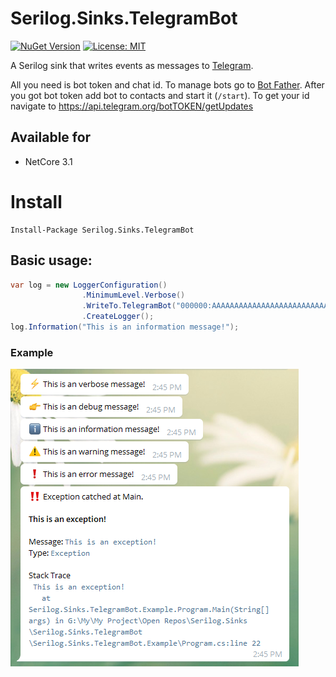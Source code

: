 # Serilog.Sinks.TelegramBot

[![NuGet Version](https://img.shields.io/nuget/v/Serilog.Sinks.TelegramBot.svg?style=flat)](https://www.nuget.org/packages/Serilog.Sinks.TelegramBot/)
[![License: MIT](https://img.shields.io/badge/License-MIT-blue.svg)](https://raw.githubusercontent.com/Cyrus-Sushiant/Serilog.Sinks.TelegramBot/master/LICENSE)

A Serilog sink that writes events as messages to [Telegram](https://telegram.org/).

All you need is bot token and chat id. To manage bots go to [Bot Father](https://telegram.me/botfather). After you got bot token add bot to contacts and start it (`/start`). To get your id navigate to https://api.telegram.org/botTOKEN/getUpdates

## Available for
* NetCore 3.1

# Install
```
Install-Package Serilog.Sinks.TelegramBot
```

## Basic usage:
```csharp
var log = new LoggerConfiguration()
                .MinimumLevel.Verbose()
                .WriteTo.TelegramBot("000000:AAAAAAAAAAAAAAAAAAAAAAAAAAAAAAAAAAAAA", "000000")
                .CreateLogger();
log.Information("This is an information message!");
```

### Example

![Simple Message](/assets/example.png)
